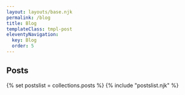 ```yaml
---
layout: layouts/base.njk
permalink: /blog
title: Blog
templateClass: tmpl-post
eleventyNavigation:
  key: Blog
  order: 5
---
```


<div id="posts">
  <h2>Posts</h2>
  {% set postslist = collections.posts %}
  {% include "postslist.njk" %}
</div>
